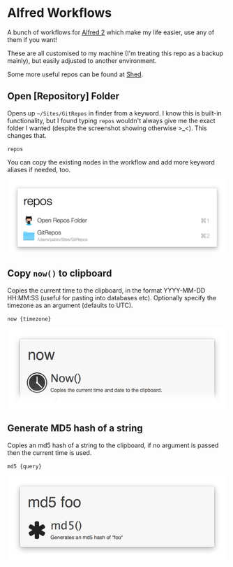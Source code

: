 # Alfred Workflows

A bunch of workflows for [Alfred 2](http://www.alfredapp.com) which make my life easier, use any of them if you want!

These are all customised to my machine (I'm treating this repo as a backup mainly), but easily adjusted to another environment.

Some more useful repos can be found at [Shed](https://github.com/shedhq/alfred-workflows).


## Open [Repository] Folder

Opens up `~/Sites/GitRepos` in finder from a keyword. I know this is built-in functionality, but I found typing `repos` wouldn't always give me the exact folder I wanted (despite the screenshot showing otherwise >_<). This changes that.

    repos

You can copy the existing nodes in the workflow and add more keyword aliases if needed, too.

![Open Repo Folder](screenshots/repos.png)


## Copy `now()` to clipboard

Copies the current time to the clipboard, in the format YYYY-MM-DD HH:MM:SS (useful for pasting into databases etc). Optionally specify the timezone as an argument (defaults to UTC).

    now {timezone}

![Copy Now() to clipboard](screenshots/now.png)


## Generate MD5 hash of a string

Copies an md5 hash of a string to the clipboard, if no argument is passed then the current time is used.

    md5 {query}

![Generate MD5 hash of a string](screenshots/md5.png)
